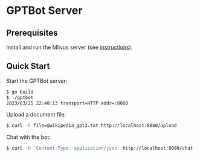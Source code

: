 # GPTBot Server


## Prerequisites

Install and run the Milvus server (see [instructions](../../milvus)).


## Quick Start

Start the GPTBot server:

```bash
$ go build
$ ./gptbot
2023/03/25 22:48:13 transport=HTTP addr=:8080
```

Upload a document file:

```bash
$ curl -F file=@wikipedia_gpt3.txt http://localhost:8080/upload
```

Chat with the bot:

```bash
$ curl -H 'Content-Type: application/json' http://localhost:8080/chat -d '{"question": "When was GPT-3 introduced in the paper?"}'
```
